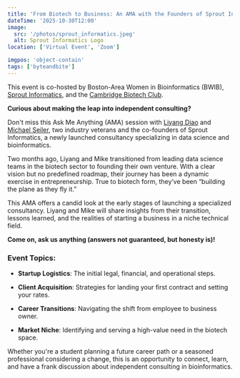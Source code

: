 ```yaml
---
title: 'From Biotech to Business: An AMA with the Founders of Sprout Informatics'
dateTime: '2025-10-30T12:00'
image:
  src: '/photos/sprout_informatics.jpeg'
  alt: Sprout Informatics Logo
location: ['Virtual Event', 'Zoom']

imgpos: 'object-contain'
tags: ['byteandbite']
---
```


​This event is co-hosted by Boston-Area Women in Bioinformatics (BWIB), [Sprout Informatics](https://www.linkedin.com/company/sprout-informatics/), and the [Cambridge Biotech Club](https://www.cambridgebiotechclub.com/).

**Curious about making the leap into independent consulting?**

Don't miss this Ask Me Anything (AMA) session with [Liyang Diao](https://www.linkedin.com/in/liyang-diao-90933461/) and [Michael Seiler](https://www.linkedin.com/in/michaelwseiler/), two industry veterans and the co-founders of Sprout Informatics, a newly launched consultancy specializing in data science and bioinformatics.

Two months ago, Liyang and Mike transitioned from leading data science teams in the biotech sector to founding their own venture. With a clear vision but no predefined roadmap, their journey has been a dynamic exercise in entrepreneurship. True to biotech form, they’ve been “building the plane as they fly it.”

This AMA offers a candid look at the early stages of launching a specialized consultancy. Liyang and Mike will share insights from their transition, lessons learned, and the realities of starting a business in a niche technical field.

**​Come on, ask us anything (answers not guaranteed, but honesty is)!**

### Event Topics:

- **​Startup Logistics**: The initial legal, financial, and operational steps.

- **Client Acquisition**: Strategies for landing your first contract and setting your rates.

- **Career Transitions**: Navigating the shift from employee to business owner.

- **​Market Niche**: Identifying and serving a high-value need in the biotech space.

​Whether you're a student planning a future career path or a seasoned professional considering a change, this is an opportunity to connect, learn, and have a frank discussion about independent consulting in bioinformatics.

